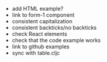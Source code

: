- add HTML example?
- link to form-1 component
- consistent capitalization
- consistent backticks/no backticks
- check React elements
- check that the code example works
- link to github examples
- sync with table.cljc
